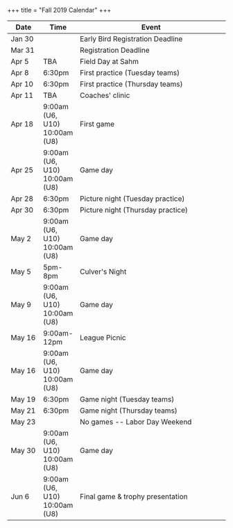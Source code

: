 +++
title = "Fall 2019 Calendar"
+++

<table class="table">
  <thead>
    <tr>
      <th width="15%">Date</th>
      <th width="15%">Time</th>
      <th width="70%">Event</th>
    </tr>
  </thead>
  <tbody>
    <tr>
      <td>Jan 30</td>
      <td></td>
      <td>Early Bird Registration Deadline</td>
    </tr>
    <tr>
      <td>Mar 31</td>
      <td></td>
      <td>Registration Deadline</td>
    </tr>
    <tr>
      <td>Apr 5</td>
      <td>TBA</td>
      <td>Field Day at Sahm</td>
    </tr>
    <tr>
      <td>Apr 8</td>
      <td>6:30pm</td>
      <td>First practice (Tuesday teams)</td>
    </tr>
    <tr>
      <td>Apr 10</td>
      <td>6:30pm</td>
      <td>First practice (Thursday teams)</td>
    </tr>
    <tr>
      <td>Apr 11</td>
      <td>TBA</td>
      <td>Coaches' clinic</td>
    </tr>
    <tr>
      <td>Apr 18</td>
      <td>
        9:00am (U6, U10)<br />
        10:00am (U8)<br />
      </td>
      <td>First game</td>
    </tr>
    <tr>
      <td>Apr 25</td>
      <td>
        9:00am (U6, U10)<br />
        10:00am (U8)<br />
      </td>
      <td>Game day</td>
    </tr>
    <tr>
      <td>Apr 28</td>
      <td>
        6:30pm
      </td>
      <td>Picture night (Tuesday practice)</td>
    </tr>
    <tr>
      <td>Apr 30</td>
      <td>
        6:30pm
      </td>
      <td>Picture night (Thursday practice)</td>
    </tr>
    <tr>
      <td>May 2</td>
      <td>
        9:00am (U6, U10)<br />
        10:00am (U8)<br />
      </td>
      <td>Game day</td>
    </tr>
    <tr>
      <td>May 5</td>
      <td>5pm-8pm</td>
	  <td>Culver's Night</td>
    </tr>
    <tr>
      <td>May 9</td>
      <td>
        9:00am (U6, U10)<br />
        10:00am (U8)<br />
      </td>
      <td>Game day</td>
    </tr>
    <tr>
      <td>May 16</td>
      <td>9:00am-12pm</td>
      <td>League Picnic</td>
    </tr>
    <tr>
      <td>May 16</td>
      <td>
        9:00am (U6, U10)<br />
        10:00am (U8)<br />
      </td>
      <td>Game day</td>
    </tr>
    <tr>
      <td>May 19</td>
      <td>6:30pm</td>
      <td>Game night (Tuesday teams)</td>
    </tr>
    <tr>
      <td>May 21</td>
      <td>6:30pm</td>
      <td>Game night (Thursday teams)</td>
    </tr>
    <tr>
      <td>May 23</td>
      <td></td>
      <td>No games -- Labor Day Weekend</td>
    </tr>
    <tr>
      <td>May 30</td>
      <td>
        9:00am (U6, U10)<br />
        10:00am (U8)<br />
      </td>
      <td>Game day</td>
    </tr>
    <tr>
      <td>Jun 6</td>
      <td>
        9:00am (U6, U10)<br />
        10:00am (U8)<br />
      </td>
      <td>Final game &amp; trophy presentation</td>
    </tr>
  </tbody>
</table>
